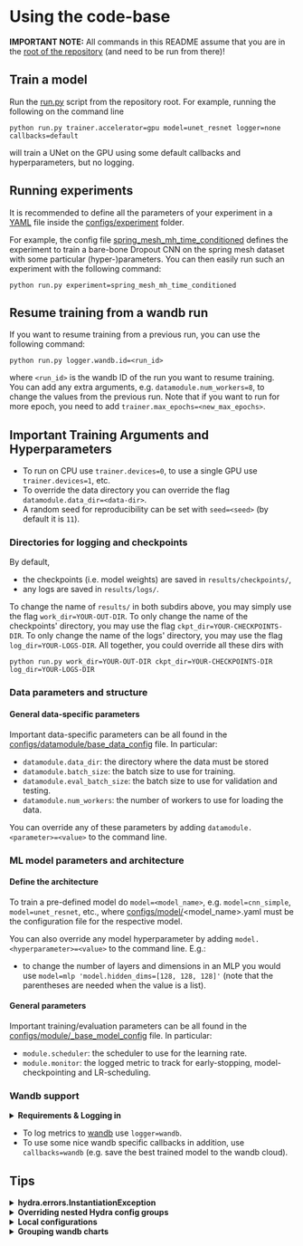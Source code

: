 # Using the code-base
**IMPORTANT NOTE:** 
All commands in this README assume that you are in the [root of the repository](../) (and need to be run from there)!

## Train a model
Run the [run.py](../run.py) script from the repository root. 
For example, running the following on the command line

    python run.py trainer.accelerator=gpu model=unet_resnet logger=none callbacks=default

will train a UNet on the GPU using some default callbacks and hyperparameters, but no logging.

## Running experiments
It is recommended to define all the parameters of your experiment 
in a [YAML](https://yaml.org/) file inside the [configs/experiment](configs/experiment) folder.

For example, the config file [spring_mesh_mh_time_conditioned](configs/experiment/spring_mesh_time_conditioned.yaml) defines
the experiment to train a bare-bone Dropout CNN on the spring mesh dataset with some particular (hyper-)parameters.
You can then easily run such an experiment with the following command:

    python run.py experiment=spring_mesh_mh_time_conditioned 

## Resume training from a wandb run
If you want to resume training from a previous run, you can use the following command:

    python run.py logger.wandb.id=<run_id>  

where `<run_id>` is the wandb ID of the run you want to resume training.  
You can add any extra arguments, e.g. ``datamodule.num_workers=8``, to change the values from the previous run.
Note that if you want to run for more epoch, you need to add ``trainer.max_epochs=<new_max_epochs>``.

## Important Training Arguments and Hyperparameters
- To run on CPU use ``trainer.devices=0``, to use a single GPU use ``trainer.devices=1``, etc.
- To override the data directory you can override the flag ``datamodule.data_dir=<data-dir>``.
- A random seed for reproducibility can be set with ``seed=<seed>`` (by default it is ``11``).

### Directories for logging and checkpoints
By default,
- the checkpoints (i.e. model weights) are saved in ``results/checkpoints/``,
- any logs are saved in ``results/logs/``.

To change the name of ``results/`` in both subdirs above, you may simply use the flag ``work_dir=YOUR-OUT-DIR``.
To only change the name of the checkpoints' directory, you may use the flag ``ckpt_dir=YOUR-CHECKPOINTS-DIR``.
To only change the name of the logs' directory, you may use the flag ``log_dir=YOUR-LOGS-DIR``.
All together, you could override all these dirs with

    python run.py work_dir=YOUR-OUT-DIR ckpt_dir=YOUR-CHECKPOINTS-DIR log_dir=YOUR-LOGS-DIR

### Data parameters and structure
#### General data-specific parameters
Important data-specific parameters can be all found in the 
[configs/datamodule/base_data_config](configs/datamodule/_base_data_config.yaml) file. 
In particular:
- ``datamodule.data_dir``: the directory where the data must be stored
- ``datamodule.batch_size``: the batch size to use for training.
- ``datamodule.eval_batch_size``: the batch size to use for validation and testing.
- ``datamodule.num_workers``: the number of workers to use for loading the data.

You can override any of these parameters by adding ``datamodule.<parameter>=<value>`` to the command line.

### ML model parameters and architecture

#### Define the architecture
To train a pre-defined model do ``model=<model_name>``, e.g. ``model=cnn_simple``, ``model=unet_resnet``, etc.,
    where [configs/model/](configs/model)<model_name>.yaml must be the configuration file for the respective model.

You can also override any model hyperparameter by adding ``model.<hyperparameter>=<value>`` to the command line.
E.g.:
- to change the number of layers and dimensions in an MLP you would use 
``model=mlp 'model.hidden_dims=[128, 128, 128]'`` (note that the parentheses are needed when the value is a list).

#### General parameters
Important training/evaluation parameters can be all found in the 
[configs/module/_base_model_config](configs/model/_base_experiment_config.yaml) file. 
In particular:
- ``module.scheduler``: the scheduler to use for the learning rate.
- ``module.monitor``: the logged metric to track for early-stopping, model-checkpointing and LR-scheduling.

### Wandb support
<details>
  <summary><b> Requirements & Logging in </b></summary>
The following requires you to have a wandb (team) account, and you need to log in with ``wandb login`` before you can use it.
You can also simply export the environment variable ``WANDB_API_KEY`` with your wandb API key, 
and the [run.py](../run.py) script will automatically log in for you.

</details>

- To log metrics to [wandb](https://wandb.ai/site) use ``logger=wandb``.
- To use some nice wandb specific callbacks in addition, use ``callbacks=wandb`` (e.g. save the best trained model to the wandb cloud).

## Tips

<details>
    <summary><b> hydra.errors.InstantiationException </b></summary>

The ``hydra.errors.InstantiationException`` itself is not very informative, 
so you need to look at the preceding exception(s) (i.e. scroll up) to see what went wrong.
</details>

<details>
    <summary><b> Overriding nested Hydra config groups </b></summary>

Nested config groups need to be overridden with a slash - not with a dot, since it would be interpreted as a string otherwise.
For example, if you want to change the optimizer, you should run:
``python run.py optimizer@module.optimizer=SGD``
</details>

<details>
  <summary><b> Local configurations </b></summary>

You can easily use a local config file that, defines the local data dir, working dir etc., by putting a ``default.yaml`` config 
in the [configs/local/](configs/local) subdirectory. Hydra searches for & uses by default the file configs/local/default.yaml, if it exists.
</details>

<details>
    <summary><b> Grouping wandb charts</b></summary>

If you use Wandb, make sure to select the "Group first prefix" option in the panel/workspace settings of the web app inside the project (in the top right corner).
This will make it easier to browse through the logged metrics.
</details>





